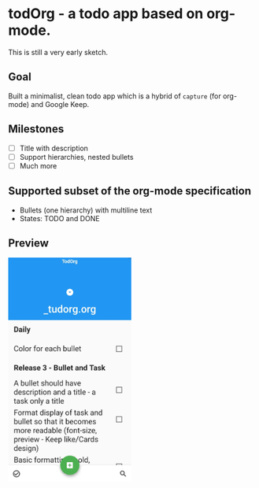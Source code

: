 # todOrg - a todo app based on org-mode.

This is still a very early sketch.

## Goal
Built a minimalist, clean todo app which is a hybrid of `capture` (for org-mode) and Google Keep.

## Milestones
- [ ] Title with description
- [ ] Support hierarchies, nested bullets
- [ ] Much more

##  Supported subset of the org-mode specification
- Bullets (one hierarchy) with multiline text
- States: TODO and DONE


## Preview
<img src="/screenshots/view.jpg?raw=true" width="250">
